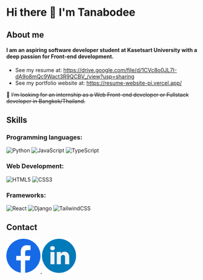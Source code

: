 # Hi there 👋 I'm Tanabodee

## About me
#### I am an aspiring software developer student at Kasetsart University with a deep passion for Front-end development.
- See my resume at: <https://drive.google.com/file/d/1CVc8o0JL7I-dA9o8mQc9Wact3R9QCBV_/view?usp=sharing>
- See my portfolio website at: <https://resume-website-pi.vercel.app/>
  
👯 ~~I'm looking for an internship as a Web Front-end developer or Fullstack developer in Bangkok/Thailand.~~

## Skills
### Programming languages:
![Python](https://img.shields.io/badge/python-3670A0?style=for-the-badge&logo=python&logoColor=ffdd54)
![JavaScript](https://img.shields.io/badge/javascript-%23323330.svg?style=for-the-badge&logo=javascript&logoColor=%23F7DF1E)
![TypeScript](https://img.shields.io/badge/typescript-%23007ACC.svg?style=for-the-badge&logo=typescript&logoColor=white)

### Web Development:
![HTML5](https://img.shields.io/badge/html5-%23E34F26.svg?style=for-the-badge&logo=html5&logoColor=white)
![CSS3](https://img.shields.io/badge/css3-%231572B6.svg?style=for-the-badge&logo=css3&logoColor=white)

### Frameworks:
![React](https://img.shields.io/badge/react-%2320232a.svg?style=for-the-badge&logo=react&logoColor=%2361DAFB)
![Django](https://img.shields.io/badge/django-%23092E20.svg?style=for-the-badge&logo=django&logoColor=white)
![TailwindCSS](https://img.shields.io/badge/tailwindcss-%2338B2AC.svg?style=for-the-badge&logo=tailwind-css&logoColor=white)

## Contact

<a href="https://www.facebook.com/profile.php?id=100007994625777">
  <img
    src="https://github.com/Tanabodee-Yambangyang/Tanabodee-Yambangyang/blob/main/images/facebook.png?raw=true"
    alt="Alt text"
    title="Optional title"
    width="90">
</a>

<a href="https://www.linkedin.com/in/tanabodee-yambangyang-11a3882a2/">
  <img
    src="https://github.com/Tanabodee-Yambangyang/Tanabodee-Yambangyang/blob/main/images/linkedin.png?raw=true"
    alt="Alt text"
    title="Optional title"
    width="90">
</a>

<!--
**Tanabodee-Yambangyang/Tanabodee-Yambangyang** is a ✨ _special_ ✨ repository because its `README.md` (this file) appears on your GitHub profile.

Here are some ideas to get you started:

- 🔭 I’m currently working on ...
- 🌱 I’m currently learning ...
- 👯 I’m looking to collaborate on ...
- 🤔 I’m looking for help with ...
- 💬 Ask me about ...
- 📫 How to reach me: ...
- 😄 Pronouns: ...
- ⚡ Fun fact: ...
-->

